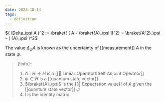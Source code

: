 ```yaml
---
date: 2023-10-14
tags:
  - definition
---
```

$( \Delta_\psi A )^2 := \braket{ ( A - \braket{A}_\psi I)^2} = \braket{A^2}_\psi - ( {A}_\psi )^2$

The value $\Delta_\psi A$ is known as the uncertainty of [[measurement]] $A$ in the state $\psi$.

>[!info]-
> 1. $A: H \rightarrow H$ is a [[📘 Linear Operator#Self Adjoint Operator]]
> 2. $\psi \in H$ is a [[quantum state vector]]
> 3. $\braket{A}_\psi$ is the [[📘 Expectation value]] of $A$ given the [[quantum state vector]] $\psi$
> 4. $I$ is the identity matrix
